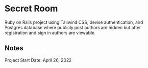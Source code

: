 # Secret Room #

Ruby on Rails project using Tailwind CSS, devise authentication, and Postgres database where publicly post authors are hidden but after registration and sign in authors are viewable.

## Notes ##

Project Start Date: April 26, 2022